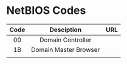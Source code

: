 # NetBIOS Codes

| Code |       Desciption      | URL |
| :--: | :-------------------: | :-: |
|  00  |   Domain Controller   |     |
|  1B  | Domain Master Browser |     |
|      |                       |     |

